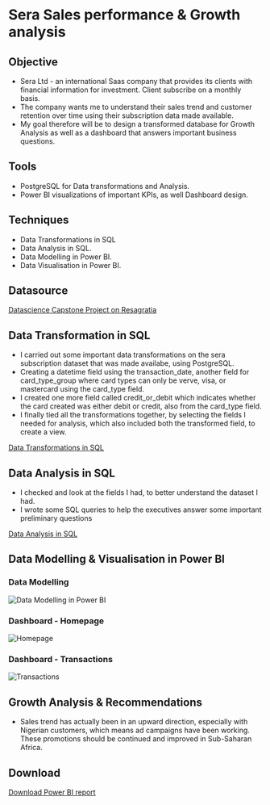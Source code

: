 # Sera Sales performance & Growth analysis

## Objective 
- Sera Ltd - an international Saas company that provides its clients with financial information for investment. Client subscribe on a monthly basis.
- The company wants me to understand their sales trend and customer retention over time using their subscription data made available.
- My goal therefore will be to design a transformed database for Growth Analysis as well as a dashboard that answers important business questions. 


## Tools
- PostgreSQL for Data transformations and Analysis.
- Power BI visualizations of important KPIs, as well Dashboard design. 

## Techniques
- Data Transformations in SQL
- Data Analysis in SQL.
- Data Modelling in Power BI.
- Data Visualisation in Power BI. 

## Datasource
<a href = "https://resagratia.com"> Datascience Capstone Project on Resagratia </a>

## Data Transformation in SQL 
- I carried out some important data transformations on the sera subscription dataset that was made availabe, using PostgreSQL.
- Creating a datetime field using the transaction_date, another field for card_type_group where card types can only be verve, visa, or mastercard using the card_type field. 
- I created one more field called credit_or_debit which indicates whether the card created was either debit or credit,  also from the card_type field.
- I finally tied all the transformations together, by selecting the fields I needed for analysis, which  also included both the transformed field, to create a view. 

[Data Transformations in SQL](https://github.com/Sorbari2016/sera-growth-analysis-/blob/main/data_transformations.sql)

## Data Analysis in SQL 
- I checked and look at the fields I had, to better understand the dataset I had.
- I wrote some SQL queries to help the executives answer some important preliminary questions

[Data Analysis in SQL](https://github.com/Sorbari2016/sera-growth-analysis-/blob/main/data_analysis_sera_payments.sql)

## Data Modelling & Visualisation in Power BI 
### Data Modelling 
![Data Modelling in Power BI](https://github.com/Sorbari2016/sera-growth-analysis-/blob/main/assets/sera%20data%20model.png)

### Dashboard - Homepage 
![Homepage](https://github.com/Sorbari2016/sera-growth-analysis-/blob/main/assets/sera%20dashboard%20-%20Home.png)

### Dashboard - Transactions
![Transactions](https://github.com/Sorbari2016/sera-growth-analysis-/blob/main/assets/sera%20dashboard%20-%20Transactions.png)

## Growth Analysis & Recommendations 
- Sales trend has actually been in an upward direction, especially with Nigerian customers, which means ad campaigns have been working. These promotions should be continued and improved in Sub-Saharan Africa.

## Download 
<a href = "https://github.com/Sorbari2016/sera-growth-analysis-/raw/refs/heads/main/assets/sera%20dashboard.pbix"> Download Power BI report </a>
